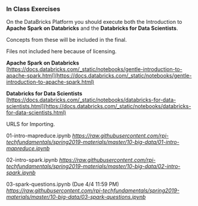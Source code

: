 ### In Class Exercises
On the DataBricks Platform you should execute both the Introduction to **Apache Spark on Databricks** and the **Databricks for Data Scientists**.

Concepts from these will be included in the final.

Files not included here because of licensing.

**Apache Spark on Databricks**
[https://docs.databricks.com/_static/notebooks/gentle-introduction-to-apache-spark.html](https://docs.databricks.com/_static/notebooks/gentle-introduction-to-apache-spark.html)

**Databricks for Data Scientists**
[https://docs.databricks.com/_static/notebooks/databricks-for-data-scientists.html](https://docs.databricks.com/_static/notebooks/databricks-for-data-scientists.html)

URLS for Importing. 


01-intro-mapreduce.ipynb
*https://raw.githubusercontent.com/rpi-techfundamentals/spring2019-materials/master/10-big-data/01-intro-mapreduce.ipynb*

02-intro-spark.ipynb
*https://raw.githubusercontent.com/rpi-techfundamentals/spring2019-materials/master/10-big-data/02-intro-spark.ipynb*

03-spark-questions.ipynb (Due 4/4 11:59 PM)
*https://raw.githubusercontent.com/rpi-techfundamentals/spring2019-materials/master/10-big-data/03-spark-questions.ipynb*